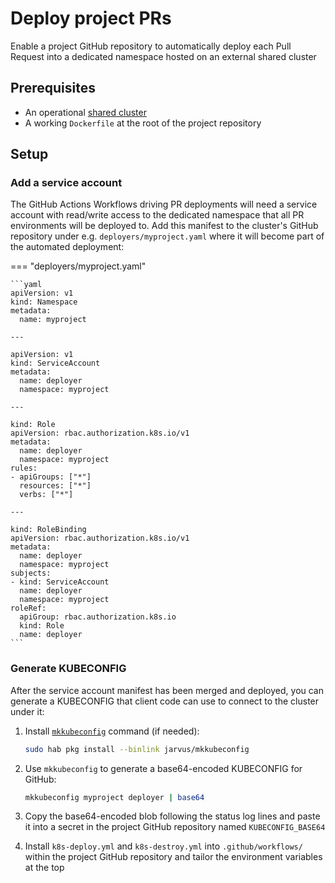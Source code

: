 # Deploy project PRs

Enable a project GitHub repository to automatically deploy each Pull Request into a dedicated namespace hosted on an external shared cluster

## Prerequisites

- An operational [shared cluster](./create-cluster.md)
- A working `Dockerfile` at the root of the project repository

## Setup

### Add a service account

The GitHub Actions Workflows driving PR deployments will need a service account with read/write access to the dedicated namespace that all PR environments will be deployed to. Add this manifest to the cluster's GitHub repository under e.g. `deployers/myproject.yaml` where it will become part of the automated deployment:

=== "deployers/myproject.yaml"

    ```yaml
    apiVersion: v1
    kind: Namespace
    metadata:
      name: myproject

    ---

    apiVersion: v1
    kind: ServiceAccount
    metadata:
      name: deployer
      namespace: myproject

    ---

    kind: Role
    apiVersion: rbac.authorization.k8s.io/v1
    metadata:
      name: deployer
      namespace: myproject
    rules:
    - apiGroups: ["*"]
      resources: ["*"]
      verbs: ["*"]

    ---

    kind: RoleBinding
    apiVersion: rbac.authorization.k8s.io/v1
    metadata:
      name: deployer
      namespace: myproject
    subjects:
    - kind: ServiceAccount
      name: deployer
      namespace: myproject
    roleRef:
      apiGroup: rbac.authorization.k8s.io
      kind: Role
      name: deployer
    ```

### Generate KUBECONFIG

After the service account manifest has been merged and deployed, you can generate a KUBECONFIG that client code can use to connect to the cluster under it:

1. Install [`mkkubeconfig`](https://github.com/JarvusInnovations/mkkubeconfig) command (if needed):

    ```bash
    sudo hab pkg install --binlink jarvus/mkkubeconfig
    ```

2. Use `mkkubeconfig` to generate a base64-encoded KUBECONFIG for GitHub:

    ```bash
    mkkubeconfig myproject deployer | base64
    ```

3. Copy the base64-encoded blob following the status log lines and paste it into a secret in the project GitHub repository named `KUBECONFIG_BASE64`
4. Install `k8s-deploy.yml` and `k8s-destroy.yml` into `.github/workflows/` within the project GitHub repository and tailor the environment variables at the top
